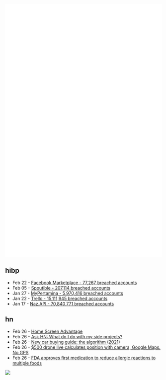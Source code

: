 ![Metrics](https://raw.githubusercontent.com/phixion/phixion/master/metrics.svg)

## hibp

<!--
for https://github.com/phixion/phixion/blob/main/.github/workflows/feeds.yml
-->
<!--START_SECTION:haveibeenpwnd-->
- Feb 22 - [Facebook Marketplace - 77,267 breached accounts](https://haveibeenpwned.com/PwnedWebsites#FacebookMarketplace)
- Feb 05 - [Spoutible - 207,114 breached accounts](https://haveibeenpwned.com/PwnedWebsites#Spoutible)
- Jan 27 - [MyPertamina - 5,970,416 breached accounts](https://haveibeenpwned.com/PwnedWebsites#MyPertamina)
- Jan 22 - [Trello - 15,111,945 breached accounts](https://haveibeenpwned.com/PwnedWebsites#Trello)
- Jan 17 - [Naz.API - 70,840,771 breached accounts](https://haveibeenpwned.com/PwnedWebsites#NazApi)
<!--END_SECTION:haveibeenpwnd-->

## hn

<!--
for https://github.com/phixion/phixion/blob/main/.github/workflows/feeds.yml
-->
<!--START_SECTION:hn-->
- Feb 26 - [Home Screen Advantage](https://infrequently.org/2024/02/home-screen-advantage/)
- Feb 26 - [Ask HN: What do I do with my side projects?](https://news.ycombinator.com/item?id=39507831)
- Feb 26 - [New car buying guide: the algorithm (2021)](https://github.com/kutinden/buyingacar/blob/main/README.md)
- Feb 26 - [$500 drone live calculates position with camera, Google Maps. No GPS](https://dronenr.com.au/2024/02/19/drone-position-gps-camera-google-maps/)
- Feb 26 - [FDA approves first medication to reduce allergic reactions to multiple foods](https://www.fda.gov/news-events/press-announcements/fda-approves-first-medication-help-reduce-allergic-reactions-multiple-foods-after-accidental)
<!--END_SECTION:hn-->

<!--
for https://yhype.me
-->
![](https://hit.yhype.me/github/profile?user_id=13013670)
